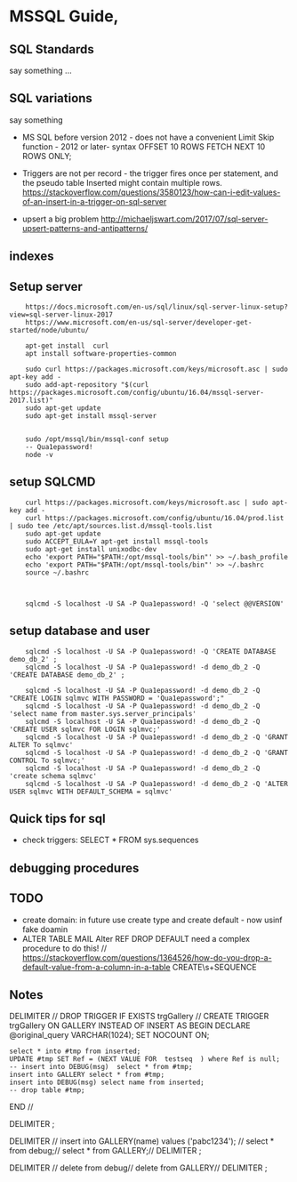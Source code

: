 # MSSQL Guide,

## SQL Standards
say something ...


## SQL variations
say something

* MS SQL before version 2012 - does not have a convenient Limit Skip function - 2012 or later-  syntax OFFSET 10 ROWS FETCH NEXT 10 ROWS ONLY;
* Triggers are not per record - the trigger fires once per statement, and the pseudo table Inserted might contain multiple rows.
	https://stackoverflow.com/questions/3580123/how-can-i-edit-values-of-an-insert-in-a-trigger-on-sql-server

* upsert a big problem
	http://michaeljswart.com/2017/07/sql-server-upsert-patterns-and-antipatterns/	
	


	
## indexes



## Setup server
		
		https://docs.microsoft.com/en-us/sql/linux/sql-server-linux-setup?view=sql-server-linux-2017
		https://www.microsoft.com/en-us/sql-server/developer-get-started/node/ubuntu/
		
		apt-get install  curl
		apt install software-properties-common
		
		sudo curl https://packages.microsoft.com/keys/microsoft.asc | sudo apt-key add -
		sudo add-apt-repository "$(curl https://packages.microsoft.com/config/ubuntu/16.04/mssql-server-2017.list)"
		sudo apt-get update
		sudo apt-get install mssql-server
		
		
		sudo /opt/mssql/bin/mssql-conf setup
		-- Qua1epassword!
		node -v
		
## setup SQLCMD
		curl https://packages.microsoft.com/keys/microsoft.asc | sudo apt-key add -
		curl https://packages.microsoft.com/config/ubuntu/16.04/prod.list | sudo tee /etc/apt/sources.list.d/mssql-tools.list
		sudo apt-get update
		sudo ACCEPT_EULA=Y apt-get install mssql-tools
		sudo apt-get install unixodbc-dev
		echo 'export PATH="$PATH:/opt/mssql-tools/bin"' >> ~/.bash_profile
		echo 'export PATH="$PATH:/opt/mssql-tools/bin"' >> ~/.bashrc
		source ~/.bashrc
		
		
		
		sqlcmd -S localhost -U SA -P Qua1epassword! -Q 'select @@VERSION'
		
## setup database and user		
		sqlcmd -S localhost -U SA -P Qua1epassword! -Q 'CREATE DATABASE demo_db_2' ;
		sqlcmd -S localhost -U SA -P Qua1epassword! -d demo_db_2 -Q 'CREATE DATABASE demo_db_2' ;
		
		sqlcmd -S localhost -U SA -P Qua1epassword! -d demo_db_2 -Q "CREATE LOGIN sqlmvc WITH PASSWORD = 'Qua1epassword';"
		sqlcmd -S localhost -U SA -P Qua1epassword! -d demo_db_2 -Q 'select name from master.sys.server_principals'
		sqlcmd -S localhost -U SA -P Qua1epassword! -d demo_db_2 -Q 'CREATE USER sqlmvc FOR LOGIN sqlmvc;'
		sqlcmd -S localhost -U SA -P Qua1epassword! -d demo_db_2 -Q 'GRANT ALTER To sqlmvc'
		sqlcmd -S localhost -U SA -P Qua1epassword! -d demo_db_2 -Q 'GRANT CONTROL To sqlmvc;'
		sqlcmd -S localhost -U SA -P Qua1epassword! -d demo_db_2 -Q 'create schema sqlmvc'
		sqlcmd -S localhost -U SA -P Qua1epassword! -d demo_db_2 -Q 'ALTER USER sqlmvc WITH DEFAULT_SCHEMA = sqlmvc'
		
		

	 
## Quick tips for sql	 
* check triggers:   SELECT * FROM sys.sequences


## debugging procedures





## TODO
* create domain: in future use create type and create default - now usinf fake doamin
* ALTER TABLE MAIL Alter REF DROP DEFAULT need a complex procedure to do this! // https://stackoverflow.com/questions/1364526/how-do-you-drop-a-default-value-from-a-column-in-a-table
CREATE\s+SEQUENCE



## Notes

DELIMITER //
DROP TRIGGER IF EXISTS trgGallery //
CREATE TRIGGER  trgGallery
    ON GALLERY 
    INSTEAD OF INSERT
AS 
BEGIN
 	 DECLARE @original_query VARCHAR(1024);
    SET NOCOUNT ON;
    
 
    select * into #tmp from inserted;
    UPDATE #tmp SET Ref = (NEXT VALUE FOR  testseq  ) where Ref is null;
    -- insert into DEBUG(msg)  select * from #tmp;
    insert into GALLERY select * from #tmp;
    insert into DEBUG(msg) select name from inserted;
    -- drop table #tmp;
END //

DELIMITER ;





DELIMITER //
insert into GALLERY(name) values ('pabc1234'); //
select * from debug;//
select * from GALLERY;//
DELIMITER ;

DELIMITER //
delete  from debug//
delete  from GALLERY//
DELIMITER ;



